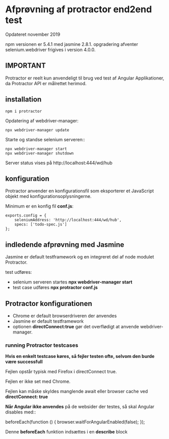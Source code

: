 # Afprøvning af protractor end2end test

Opdateret november 2019

npm versionen er 5.4.1 med jasmine 2.8.1. opgradering afventer selenium.webdriver frigives i version 4.0.0.


## IMPORTANT

Protractor er reelt kun anvendeligt til brug ved test af Angular Applikationer, da Protractor API er målrettet herimod.

## installation

```
npm i protractor
```

Opdatering af webdriver-manager:

```
npx webdriver-manager update
```

Starte og standse selenium serveren::

```
npx webdriver-manager start
npx webdriver-manager shutdown
```

Server status vises på http://localhost:444/wd/hub

## konfiguration

Protractor anvender en konfigurationsfil som eksporterer et JavaScript objekt med konfigurationsoplysningerne.

Minimum er en konfig fil **conf.js**:

```
exports.config = {
    seleniumAddress: 'http://localhost:444/wd/hub',
    specs: ['todo-spec.js']
};
```

## indledende afprøvning med Jasmine

Jasmine er default testframework og en integreret del af node modulet Protractor.

test udføres:

- selenium serveren startes **npx webdriver-manager start**
- test case udføres **npx protractor conf.js**

## Protractor konfigurationen

- Chrome er default browserdriveren der anvendes
- Jasmine er default testframework
- optionen **directConnect:true** gør det overflødigt at anvende webdriver-manager. 


### running Protractor testcases

**Hvis en enkelt testcase køres, så fejler testen ofte, selvom den burde være successfull**

Fejlen opstår typisk med Firefox i directConnect true.

Fejlen er ikke set med Chrome.

Fejlen kan måske skyldes manglende await eller browser cache ved **directConnect: true**


**Når Angular ikke anvendes** på de websider der testes, så skal Angular disables med::

   beforeEach(function () {
        browser.waitForAngularEnabled(false);
    });

Denne **beforeEach** funktion indsættes i en **describe** block


